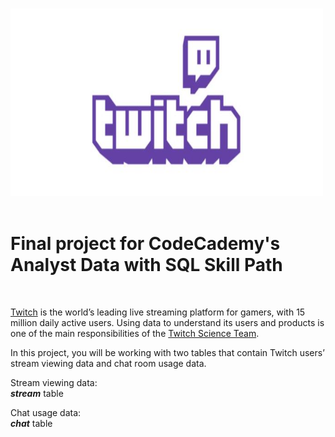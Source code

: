 <br><img src="GamingTwitch.JPG" alt="" height="300" width="500">
<br>
<br>

<h1>Final project for CodeCademy's Analyst Data with SQL Skill Path</h1>
<br>
<p>
  <a href="https://www.twitch.tv/">Twitch</a> is the world’s leading live streaming platform for gamers, with 15 million daily active users. Using data to understand its users and products is one of the main responsibilities of the <a href="https://science.twitch.tv/"> Twitch Science Team</a>.

In this project, you will be working with two tables that contain Twitch users’ stream viewing data and chat room usage data.

Stream viewing data:<br>
  <em><strong>stream</strong></em> table<br>

  Chat usage data:<br>
  <em><strong>chat</strong></em> table
</p>

